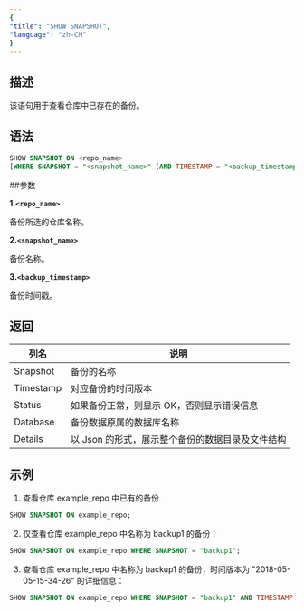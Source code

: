```yaml
---
{
"title": "SHOW SNAPSHOT",
"language": "zh-CN"
}
---
```


## 描述

该语句用于查看仓库中已存在的备份。

## 语法

```sql
SHOW SNAPSHOT ON <repo_name>
[WHERE SNAPSHOT = "<snapshot_name>" [AND TIMESTAMP = "<backup_timestamp>"]];
```

##参数

**1.`<repo_name>`**

备份所选的仓库名称。

**2.`<snapshot_name>`**

备份名称。

**3.`<backup_timestamp>`**

备份时间戳。

## 返回

| 列名 | 说明 |
| -- | -- |
| Snapshot | 备份的名称 |
| Timestamp | 对应备份的时间版本 |
| Status | 如果备份正常，则显示 OK，否则显示错误信息 |
| Database | 备份数据原属的数据库名称 |
| Details | 以 Json 的形式，展示整个备份的数据目录及文件结构 |

## 示例

1. 查看仓库 example_repo 中已有的备份

```sql
SHOW SNAPSHOT ON example_repo;
```

2. 仅查看仓库 example_repo 中名称为 backup1 的备份：

```sql
SHOW SNAPSHOT ON example_repo WHERE SNAPSHOT = "backup1";
```

3. 查看仓库 example_repo 中名称为 backup1 的备份，时间版本为 "2018-05-05-15-34-26" 的详细信息：

```sql
SHOW SNAPSHOT ON example_repo WHERE SNAPSHOT = "backup1" AND TIMESTAMP = "2018-05-05-15-34-26";
```
